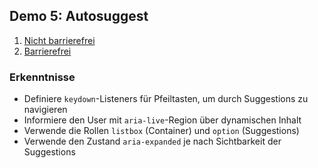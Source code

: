 ## Demo 5: Autosuggest

1. [Nicht barrierefrei](https://cas-fe.github.io/Accessibility/demos/aria/autosuggest-inaccessible.html)
2. [Barrierefrei](https://cas-fe.github.io/Accessibility/demos/aria/autosuggest-accessible.html)

### Erkenntnisse

- Definiere `keydown`-Listeners für Pfeiltasten, um durch Suggestions zu navigieren
- Informiere den User mit `aria-live`-Region über dynamischen Inhalt
- Verwende die Rollen `listbox` (Container) und `option` (Suggestions)
- Verwende den Zustand `aria-expanded` je nach Sichtbarkeit der Suggestions
